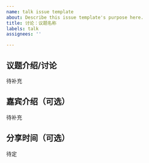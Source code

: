```yaml
---
name: talk issue template
about: Describe this issue template's purpose here.
title: 讨论：议题名称
labels: talk
assignees: ''

---
```


## 议题介绍/讨论
待补充

## 嘉宾介绍（可选）
待补充

## 分享时间（可选）
待定
